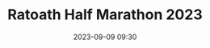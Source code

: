 ---
title: Ratoath Half Marathon 2023
location: Ratoath, Co. Meath
date: 2023-09-09 09:30
latitude: 53.506294 
longitude: -6.465681
results:
  - place: 76
    name: Patrick Fox
    time: 1.24.27
    note: MS
  - place: 3
    name: Tom O'Connor
    time: 1.29.23
    note: M60

---